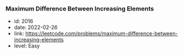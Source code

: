 ### Maximum Difference Between Increasing Elements

* id: 2016
* date: 2022-02-26
* link: https://leetcode.com/problems/maximum-difference-between-increasing-elements
* level: Easy
